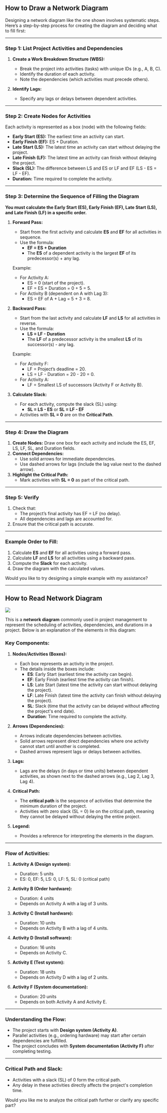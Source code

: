 ## How to Draw a Network Diagram

Designing a network diagram like the one shown involves systematic steps. Here’s a step-by-step process for creating the diagram and deciding what to fill first:

---

### **Step 1: List Project Activities and Dependencies**

1. **Create a Work Breakdown Structure (WBS):**
    
    - Break the project into activities (tasks) with unique IDs (e.g., A, B, C).
    - Identify the duration of each activity.
    - Note the dependencies (which activities must precede others).
2. **Identify Lags:**
    
    - Specify any lags or delays between dependent activities.

---

### **Step 2: Create Nodes for Activities**

Each activity is represented as a box (node) with the following fields:

- **Early Start (ES):** The earliest time an activity can start.
- **Early Finish (EF):** ES + Duration.
- **Late Start (LS):** The latest time an activity can start without delaying the project.
- **Late Finish (LF):** The latest time an activity can finish without delaying the project.
- **Slack (SL):** The difference between LS and ES or LF and EF (LS - ES = LF - EF).
- **Duration:** Time required to complete the activity.

---

### **Step 3: Determine the Sequence of Filling the Diagram**

**You must calculate the Early Start (ES), Early Finish (EF), Late Start (LS), and Late Finish (LF) in a specific order.**

1. **Forward Pass:**
    
    - Start from the first activity and calculate **ES** and **EF** for all activities in sequence.
    - Use the formula:
        - **EF = ES + Duration**
        - The **ES** of a dependent activity is the largest **EF** of its predecessor(s) + any lag.
    
    Example:
    
    - For Activity A:
        - ES = 0 (start of the project).
        - EF = ES + Duration = 0 + 5 = 5.
    - For Activity B (dependent on A with Lag 3):
        - ES = EF of A + Lag = 5 + 3 = 8.
2. **Backward Pass:**
    
    - Start from the last activity and calculate **LF** and **LS** for all activities in reverse.
    - Use the formula:
        - **LS = LF - Duration**
        - The **LF** of a predecessor activity is the smallest **LS** of its successor(s) - any lag.
    
    Example:
    
    - For Activity F:
        - LF = Project’s deadline = 20.
        - LS = LF - Duration = 20 - 20 = 0.
    - For Activity A:
        - LF = Smallest LS of successors (Activity F or Activity B).
3. **Calculate Slack:**
    
    - For each activity, compute the slack (SL) using:
        - **SL = LS - ES** or **SL = LF - EF**
    - Activities with **SL = 0** are on the **Critical Path**.

---

### **Step 4: Draw the Diagram**

1. **Create Nodes:** Draw one box for each activity and include the ES, EF, LS, LF, SL, and Duration fields.
2. **Connect Dependencies:**
    - Use solid arrows for immediate dependencies.
    - Use dashed arrows for lags (include the lag value next to the dashed arrow).
3. **Highlight the Critical Path:**
    - Mark activities with **SL = 0** as part of the critical path.

---

### **Step 5: Verify**

1. Check that:
    - The project’s final activity has EF = LF (no delay).
    - All dependencies and lags are accounted for.
2. Ensure that the critical path is accurate.

---

### **Example Order to Fill:**

1. Calculate **ES** and **EF** for all activities using a forward pass.
2. Calculate **LF** and **LS** for all activities using a backward pass.
3. Compute the **Slack** for each activity.
4. Draw the diagram with the calculated values.

Would you like to try designing a simple example with my assistance?


----

## How to Read Network Diagram
![](../images/Pasted%20image%2020250201201356.png)

This is a **network diagram** commonly used in project management to represent the scheduling of activities, dependencies, and durations in a project. Below is an explanation of the elements in this diagram:

### **Key Components:**

1. **Nodes/Activities (Boxes):**
    
    - Each box represents an activity in the project.
    - The details inside the boxes include:
        - **ES**: Early Start (earliest time the activity can begin).
        - **EF**: Early Finish (earliest time the activity can finish).
        - **LS**: Late Start (latest time the activity can start without delaying the project).
        - **LF**: Late Finish (latest time the activity can finish without delaying the project).
        - **SL**: Slack (time that the activity can be delayed without affecting the project's end date).
        - **Duration**: Time required to complete the activity.
2. **Arrows (Dependencies):**
    
    - Arrows indicate dependencies between activities.
    - Solid arrows represent direct dependencies where one activity cannot start until another is completed.
    - Dashed arrows represent lags or delays between activities.
3. **Lags:**
    
    - Lags are the delays (in days or time units) between dependent activities, as shown next to the dashed arrows (e.g., Lag 2, Lag 3, Lag 4).
4. **Critical Path:**
    
    - The **critical path** is the sequence of activities that determine the minimum duration of the project.
    - Activities with zero slack (SL = 0) lie on the critical path, meaning they cannot be delayed without delaying the entire project.
5. **Legend:**
    
    - Provides a reference for interpreting the elements in the diagram.

---

### **Flow of Activities:**

1. **Activity A (Design system):**
    
    - Duration: 5 units
    - ES: 0, EF: 5, LS: 0, LF: 5, SL: 0 (critical path)
2. **Activity B (Order hardware):**
    
    - Duration: 4 units
    - Depends on Activity A with a lag of 3 units.
3. **Activity C (Install hardware):**
    
    - Duration: 10 units
    - Depends on Activity B with a lag of 4 units.
4. **Activity D (Install software):**
    
    - Duration: 16 units
    - Depends on Activity C.
5. **Activity E (Test system):**
    
    - Duration: 18 units
    - Depends on Activity D with a lag of 2 units.
6. **Activity F (System documentation):**
    
    - Duration: 20 units
    - Depends on both Activity A and Activity E.

---

### **Understanding the Flow:**

- The project starts with **Design system (Activity A)**.
- Parallel activities (e.g., ordering hardware) may start after certain dependencies are fulfilled.
- The project concludes with **System documentation (Activity F)** after completing testing.

---

### **Critical Path and Slack:**

- Activities with a slack (SL) of 0 form the critical path.
- Any delay in these activities directly affects the project's completion time.

Would you like me to analyze the critical path further or clarify any specific part?